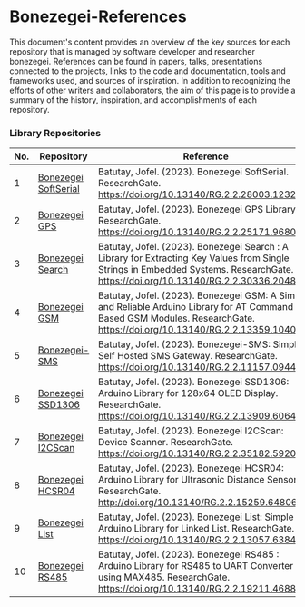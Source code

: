 # Bonezegei-References
This document's content provides an overview of the key sources for each repository that is managed by software developer and researcher bonezegei. References can be found in papers, talks, presentations connected to the projects, links to the code and documentation, tools and frameworks used, and sources of inspiration. In addition to recognizing the efforts of other writers and collaborators, the aim of this page is to provide a summary of the history, inspiration, and accomplishments of each repository.

### Library Repositories

| No. | Repository | Reference |
|-----| -----------| ----------|
| 1   | [Bonezegei SoftSerial](https://github.com/bonezegei/Bonezegei_SoftSerial)| Batutay, Jofel. (2023). Bonezegei SoftSerial. ResearchGate. https://doi.org/10.13140/RG.2.2.28003.12325.    |
| 2   | [Bonezegei GPS](https://github.com/bonezegei/Bonezegei_GPS)              | Batutay, Jofel. (2023). Bonezegei GPS Library. ResearchGate. https://doi.org/10.13140/RG.2.2.25171.96807/1. |
| 3   | [Bonezegei Search](https://github.com/bonezegei/Bonezegei_Search)        | Batutay, Jofel. (2023). Bonezegei Search : A Library for Extracting Key Values from Single Strings in Embedded Systems. ResearchGate. https://doi.org/10.13140/RG.2.2.30336.20487 |
| 4   | [Bonezegei GSM](https://github.com/bonezegei/Bonezegei_GSM)             | Batutay, Jofel. (2023). Bonezegei GSM: A Simple and Reliable Arduino Library for AT Command Based GSM Modules. ResearchGate. https://doi.org/10.13140/RG.2.2.13359.10400.  |
| 5   | [Bonezegei-SMS](https://github.com/bonezegei/Bonezegei-SMS)             | Batutay, Jofel. (2023). Bonezegei-SMS: Simple Self Hosted SMS Gateway. ResearchGate. https://doi.org/10.13140/RG.2.2.11157.09444.  |
| 6   | [Bonezegei SSD1306](https://github.com/bonezegei/Bonezegei_SSD1306)     | Batutay, Jofel. (2023). Bonezegei SSD1306: Arduino Library for 128x64 OLED Display. ResearchGate. https://doi.org/10.13140/RG.2.2.13909.60648.  |
| 7   | [Bonezegei I2CScan](https://github.com/bonezegei/Bonezegei_I2CScan)     | Batutay, Jofel. (2023). Bonezegei I2CScan: Device Scanner. ResearchGate. https://doi.org/10.13140/RG.2.2.35182.59201.  |
| 8   | [Bonezegei HCSR04](https://github.com/bonezegei/Bonezegei_HCSR04)       | Batutay, Jofel. (2023). Bonezegei HCSR04: Arduino Library for Ultrasonic Distance Sensor. ResearchGate. http://doi.org/10.13140/RG.2.2.15259.64806.  |
| 9   | [Bonezegei List](https://github.com/bonezegei/Bonezegei_List)           | Batutay, Jofel. (2023). Bonezegei List: Simple Arduino Library for Linked List. ResearchGate. https://doi.org/10.13140/RG.2.2.13057.63849.  |
| 10  | [Bonezegei RS485](https://github.com/bonezegei/Bonezegei_RS485)         | Batutay, Jofel. (2023). Bonezegei RS485 : Arduino Library for RS485 to UART Converter using MAX485. ResearchGate. https://doi.org/10.13140/RG.2.2.19211.46886.  |


